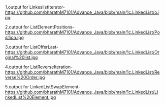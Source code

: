 1.output for LinkeslistIterator-https://github.com/bharathM7101/Advance_Java/blob/main/1c.LinkedList/o.jpg

2.output for ListElementPositions-https://github.com/bharathM7101/Advance_Java/blob/main/1c.LinkedList/Position.jpg

3.output for ListOfferLast-https://github.com/bharathM7101/Advance_Java/blob/main/1c.LinkedList/Orginal%20list.jpg

4.output for ListReverseIteration-https://github.com/bharathM7101/Advance_Java/blob/main/1c.LinkedList/Reverse%20Order.jpg

5.output for LinkedListSwapElement-https://github.com/bharathM7101/Advance_Java/blob/main/1c.LinkedList/LinkedList%20Element.jpg
